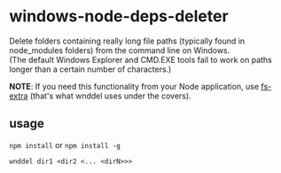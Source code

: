 # windows-node-deps-deleter

Delete folders containing really long file paths (typically found in node_modules folders) from the command line on Windows.  
(The default Windows Explorer and CMD.EXE tools fail to work on paths longer than a certain number of characters.)

**NOTE**: If you need this functionality from your Node application, use [fs-extra][1] (that's what wnddel uses under the covers).

## usage

`npm install` or `npm install -g`

`wnddel dir1 <dir2 <... <dirN>>>`

[1]: https://www.npmjs.com/package/fs-extra

